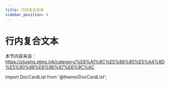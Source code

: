 ```yaml
---
title: 行内复合文本
sidebar_position: 6
---
```


# 行内复合文本

本节内容来自：https://plugins.ptms.ink/category/%E8%A1%8C%E5%86%85%E5%A4%8D%E5%90%88%E6%96%87%E6%9C%AC

import DocCardList from '@theme/DocCardList';

<DocCardList />
